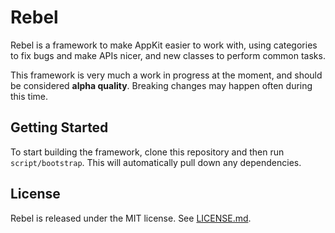 # Rebel

Rebel is a framework to make AppKit easier to work with, using categories to fix bugs and make APIs nicer, and new classes to perform common tasks.

This framework is very much a work in progress at the moment, and should be considered **alpha quality**. Breaking changes may happen often during this time.

## Getting Started

To start building the framework, clone this repository and then run `script/bootstrap`.
This will automatically pull down any dependencies.

## License

Rebel is released under the MIT license. See [LICENSE.md](https://github.com/github/Rebel/blob/master/LICENSE.md).

